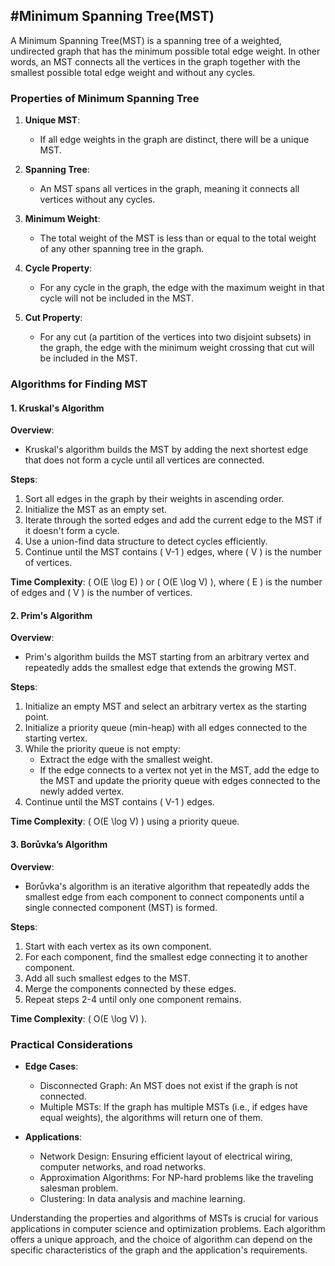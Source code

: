 ## #Minimum Spanning Tree(MST)

A Minimum Spanning Tree(MST) is a spanning tree of a weighted, undirected graph that has the minimum possible total edge weight. In other words, an MST connects all the vertices in the graph together with the smallest possible total edge weight and without any cycles.

### Properties of Minimum Spanning Tree

1. **Unique MST**:

   - If all edge weights in the graph are distinct, there will be a unique MST.

2. **Spanning Tree**:

   - An MST spans all vertices in the graph, meaning it connects all vertices without any cycles.

3. **Minimum Weight**:

   - The total weight of the MST is less than or equal to the total weight of any other spanning tree in the graph.

4. **Cycle Property**:

   - For any cycle in the graph, the edge with the maximum weight in that cycle will not be included in the MST.

5. **Cut Property**:
   - For any cut (a partition of the vertices into two disjoint subsets) in the graph, the edge with the minimum weight crossing that cut will be included in the MST.

### Algorithms for Finding MST

#### 1. Kruskal's Algorithm

**Overview**:

- Kruskal's algorithm builds the MST by adding the next shortest edge that does not form a cycle until all vertices are connected.

**Steps**:

1. Sort all edges in the graph by their weights in ascending order.
2. Initialize the MST as an empty set.
3. Iterate through the sorted edges and add the current edge to the MST if it doesn't form a cycle.
4. Use a union-find data structure to detect cycles efficiently.
5. Continue until the MST contains \( V-1 \) edges, where \( V \) is the number of vertices.

**Time Complexity**: \( O(E \log E) \) or \( O(E \log V) \), where \( E \) is the number of edges and \( V \) is the number of vertices.

#### 2. Prim's Algorithm

**Overview**:

- Prim's algorithm builds the MST starting from an arbitrary vertex and repeatedly adds the smallest edge that extends the growing MST.

**Steps**:

1. Initialize an empty MST and select an arbitrary vertex as the starting point.
2. Initialize a priority queue (min-heap) with all edges connected to the starting vertex.
3. While the priority queue is not empty:
   - Extract the edge with the smallest weight.
   - If the edge connects to a vertex not yet in the MST, add the edge to the MST and update the priority queue with edges connected to the newly added vertex.
4. Continue until the MST contains \( V-1 \) edges.

**Time Complexity**: \( O(E \log V) \) using a priority queue.

#### 3. Borůvka’s Algorithm

**Overview**:

- Borůvka's algorithm is an iterative algorithm that repeatedly adds the smallest edge from each component to connect components until a single connected component (MST) is formed.

**Steps**:

1. Start with each vertex as its own component.
2. For each component, find the smallest edge connecting it to another component.
3. Add all such smallest edges to the MST.
4. Merge the components connected by these edges.
5. Repeat steps 2-4 until only one component remains.

**Time Complexity**: \( O(E \log V) \).

### Practical Considerations

- **Edge Cases**:

  - Disconnected Graph: An MST does not exist if the graph is not connected.
  - Multiple MSTs: If the graph has multiple MSTs (i.e., if edges have equal weights), the algorithms will return one of them.

- **Applications**:
  - Network Design: Ensuring efficient layout of electrical wiring, computer networks, and road networks.
  - Approximation Algorithms: For NP-hard problems like the traveling salesman problem.
  - Clustering: In data analysis and machine learning.

Understanding the properties and algorithms of MSTs is crucial for various applications in computer science and optimization problems. Each algorithm offers a unique approach, and the choice of algorithm can depend on the specific characteristics of the graph and the application's requirements.
